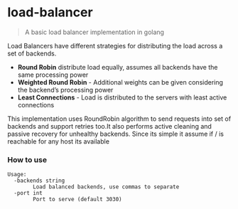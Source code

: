 # load-balancer
> A basic load balancer implementation in golang

Load Balancers have different strategies for distributing the load across a set of backends.
- <b>Round Robin</b>  distribute load equally, assumes all backends have the same processing power
- <b>Weighted Round Robin</b> - Additional weights can be given considering the backend’s processing power
- <b>Least Connections</b> - Load is distributed to the servers with least active connections

This implementation uses RoundRobin algorithm to send requests into set of backends and support retries too.It also performs active cleaning and passive recovery for unhealthy backends.
Since its simple it assume if / is reachable for any host its available

### How to use
```
Usage:
  -backends string
        Load balanced backends, use commas to separate
  -port int
        Port to serve (default 3030)
```
